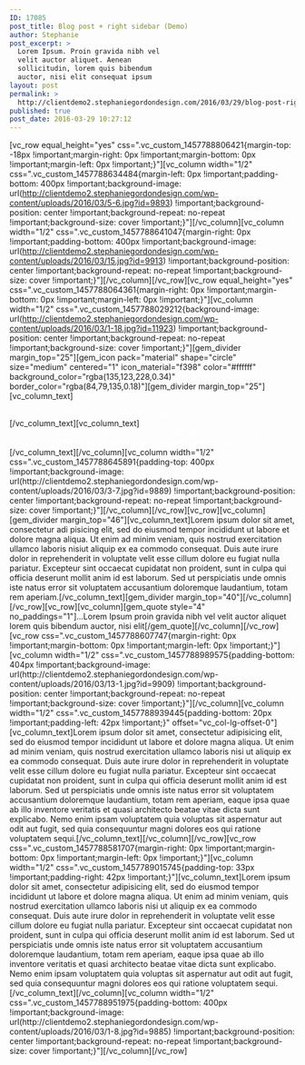 ```yaml
---
ID: 17085
post_title: Blog post + right sidebar (Demo)
author: Stephanie
post_excerpt: >
  Lorem Ipsum. Proin gravida nibh vel
  velit auctor aliquet. Aenean
  sollicitudin, lorem quis bibendum
  auctor, nisi elit consequat ipsum
layout: post
permalink: >
  http://clientdemo2.stephaniegordondesign.com/2016/03/29/blog-post-right-sidebar-7/
published: true
post_date: 2016-03-29 10:27:12
---
```

[vc_row equal_height="yes" css=".vc_custom_1457788806421{margin-top: -18px !important;margin-right: 0px !important;margin-bottom: 0px !important;margin-left: 0px !important;}"][vc_column width="1/2" css=".vc_custom_1457788634484{margin-left: 0px !important;padding-bottom: 400px !important;background-image: url(http://clientdemo2.stephaniegordondesign.com/wp-content/uploads/2016/03/5-6.jpg?id=9893) !important;background-position: center !important;background-repeat: no-repeat !important;background-size: cover !important;}"][/vc_column][vc_column width="1/2" css=".vc_custom_1457788641047{margin-right: 0px !important;padding-bottom: 400px !important;background-image: url(http://clientdemo2.stephaniegordondesign.com/wp-content/uploads/2016/03/15.jpg?id=9913) !important;background-position: center !important;background-repeat: no-repeat !important;background-size: cover !important;}"][/vc_column][/vc_row][vc_row equal_height="yes" css=".vc_custom_1457788064361{margin-right: 0px !important;margin-bottom: 0px !important;margin-left: 0px !important;}"][vc_column width="1/2" css=".vc_custom_1457788029212{background-image: url(http://clientdemo2.stephaniegordondesign.com/wp-content/uploads/2016/03/1-18.jpg?id=11923) !important;background-position: center !important;background-repeat: no-repeat !important;background-size: cover !important;}"][gem_divider margin_top="25"][gem_icon pack="material" shape="circle" size="medium" centered="1" icon_material="f398" color="#ffffff" background_color="rgba(135,123,228,0.34)" border_color="rgba(84,79,135,0.18)"][gem_divider margin_top="25"][vc_column_text]
<div class="title-h4" style="text-align: center;"><span style="color: #ffffff;">dolor ipsum</span>
<span style="color: #ffffff;">dolor sit amet</span></div>
[/vc_column_text][vc_column_text]
<div style="text-align: center;"><span style="color: #ffffff;">Lorem ipsum dolor sit amet, consectetur adipisicing elit, sed do eiusmod tempor incididunt ut labore et dolore magna aliqua.</span></div>
[/vc_column_text][/vc_column][vc_column width="1/2" css=".vc_custom_1457788645891{padding-top: 400px !important;background-image: url(http://clientdemo2.stephaniegordondesign.com/wp-content/uploads/2016/03/3-7.jpg?id=9889) !important;background-position: center !important;background-repeat: no-repeat !important;background-size: cover !important;}"][/vc_column][/vc_row][vc_row][vc_column][gem_divider margin_top="46"][vc_column_text]Lorem ipsum dolor sit amet, consectetur adi pisicing elit, sed do eiusmod tempor incididunt ut labore et dolore magna aliqua. Ut enim ad minim veniam, quis nostrud exercitation ullamco laboris nisiut aliquip ex ea commodo consequat. Duis aute irure dolor in reprehenderit in voluptate velit esse cillum dolore eu fugiat nulla pariatur. Excepteur sint occaecat cupidatat non proident, sunt in culpa qui officia deserunt mollit anim id est laborum. Sed ut perspiciatis unde omnis iste natus error sit voluptatem accusantium doloremque laudantium, totam rem aperiam.[/vc_column_text][gem_divider margin_top="40"][/vc_column][/vc_row][vc_row][vc_column][gem_quote style="4" no_paddings="1"]...Lorem Ipsum proin gravida nibh vel velit auctor aliquet lorem quis bibendum auctor, nisi elit[/gem_quote][/vc_column][/vc_row][vc_row css=".vc_custom_1457788607747{margin-right: 0px !important;margin-bottom: 0px !important;margin-left: 0px !important;}"][vc_column width="1/2" css=".vc_custom_1457788989575{padding-bottom: 404px !important;background-image: url(http://clientdemo2.stephaniegordondesign.com/wp-content/uploads/2016/03/13-1.jpg?id=9909) !important;background-position: center !important;background-repeat: no-repeat !important;background-size: cover !important;}"][/vc_column][vc_column width="1/2" css=".vc_custom_1457788939445{padding-bottom: 20px !important;padding-left: 42px !important;}" offset="vc_col-lg-offset-0"][vc_column_text]Lorem ipsum dolor sit amet, consectetur adipisicing elit, sed do eiusmod tempor incididunt ut labore et dolore magna aliqua. Ut enim ad minim veniam, quis nostrud exercitation ullamco laboris nisi ut aliquip ex ea commodo consequat. Duis aute irure dolor in reprehenderit in voluptate velit esse cillum dolore eu fugiat nulla pariatur. Excepteur sint occaecat cupidatat non proident, sunt in culpa qui officia deserunt mollit anim id est laborum. Sed ut perspiciatis unde omnis iste natus error sit voluptatem accusantium doloremque laudantium, totam rem aperiam, eaque ipsa quae ab illo inventore veritatis et quasi architecto beatae vitae dicta sunt explicabo. Nemo enim ipsam voluptatem quia voluptas sit aspernatur aut odit aut fugit, sed quia consequuntur magni dolores eos qui ratione voluptatem sequi.[/vc_column_text][/vc_column][/vc_row][vc_row css=".vc_custom_1457788581707{margin-right: 0px !important;margin-bottom: 0px !important;margin-left: 0px !important;}"][vc_column width="1/2" css=".vc_custom_1457789015745{padding-top: 33px !important;padding-right: 42px !important;}"][vc_column_text]Lorem ipsum dolor sit amet, consectetur adipisicing elit, sed do eiusmod tempor incididunt ut labore et dolore magna aliqua. Ut enim ad minim veniam, quis nostrud exercitation ullamco laboris nisi ut aliquip ex ea commodo consequat. Duis aute irure dolor in reprehenderit in voluptate velit esse cillum dolore eu fugiat nulla pariatur. Excepteur sint occaecat cupidatat non proident, sunt in culpa qui officia deserunt mollit anim id est laborum. Sed ut perspiciatis unde omnis iste natus error sit voluptatem accusantium doloremque laudantium, totam rem aperiam, eaque ipsa quae ab illo inventore veritatis et quasi architecto beatae vitae dicta sunt explicabo. Nemo enim ipsam voluptatem quia voluptas sit aspernatur aut odit aut fugit, sed quia consequuntur magni dolores eos qui ratione voluptatem sequi.[/vc_column_text][/vc_column][vc_column width="1/2" css=".vc_custom_1457788951975{padding-bottom: 400px !important;background-image: url(http://clientdemo2.stephaniegordondesign.com/wp-content/uploads/2016/03/1-8.jpg?id=9885) !important;background-position: center !important;background-repeat: no-repeat !important;background-size: cover !important;}"][/vc_column][/vc_row]